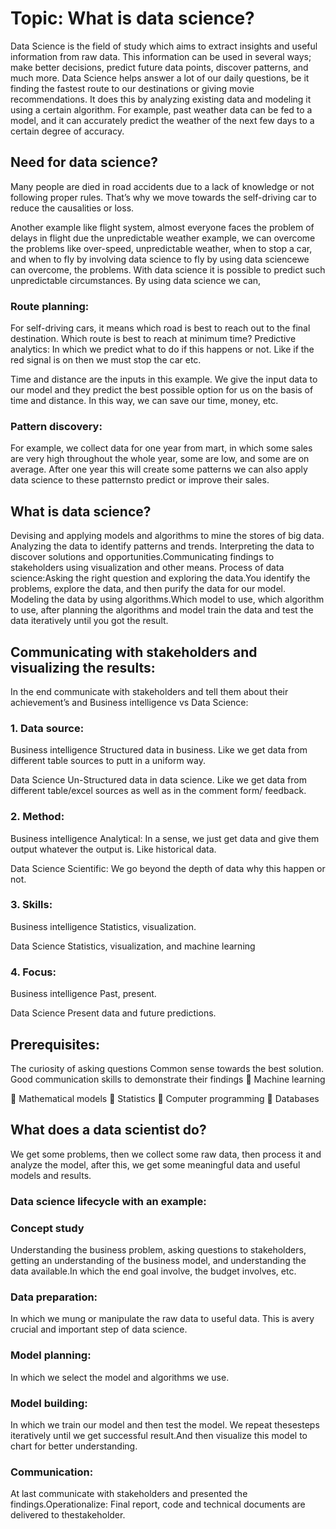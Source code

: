# Topic: What is data science?
 Data Science is the field of study which aims to extract insights and useful information from raw data. This information can be used in several ways; make better decisions, predict future data points, discover patterns, and much more. Data Science helps answer a lot of our daily questions, be it finding the fastest route to our destinations or giving movie recommendations. It does this by analyzing existing data and modeling it using a certain algorithm. For example, past weather data can be fed to a model, and it can accurately predict the weather of the next few days to a certain degree of accuracy.
 
## Need for data science?
 Many people are died in road accidents due to a lack of knowledge or not following proper rules. That’s why we move towards the self-driving car to reduce the causalities or loss.

Another example like flight system, almost everyone faces the problem of delays in flight due the unpredictable weather example, we can overcome the problems like over-speed, unpredictable weather, when to stop a car, and when to fly by involving data science to fly by using data sciencewe can overcome, the problems. With data science it is possible to predict such unpredictable circumstances.
By using data science we can,

  ### Route planning:
 For self-driving cars, it means which road is best to reach out to the final destination. Which 
route is best to reach at minimum time? Predictive analytics: In which we predict what to do if this happens or not. Like if the red signal is on then we must 
stop the car etc.

Time and distance are the inputs in this example. We give the input data to our model and they 
predict the best possible option for us on the basis of time and distance.
In this way, we can save our time, money, etc.


 ### Pattern discovery:
For example, we collect data for one year from mart, in which some sales are very high throughout the whole year, some are low, and some are on average. After one year this will create some patterns we can also apply data science to these patternsto predict or improve their sales.


## What is data science?
Devising and applying models and algorithms to mine the stores of big data. Analyzing the data to identify patterns and trends. Interpreting the data to discover solutions and opportunities.Communicating findings to stakeholders using visualization and other means. Process of data science:Asking the right question and exploring the data.You identify the problems, explore the data, and then purify the data for our model. Modeling the data by using algorithms.Which model to use, which algorithm to use, after planning the algorithms and model train the data and test the data iteratively until you got the result.


 ## Communicating with stakeholders and visualizing the results:
 In the end communicate with stakeholders and tell them about their achievement’s and 
Business intelligence vs Data Science:

### 1. Data source:
Business intelligence
Structured data in business. Like we get data from different table sources to putt in a uniform way.

 Data Science
Un-Structured data in data science. Like we get data from different table/excel sources as well as in the 
comment form/ feedback.


### 2. Method:
 Business intelligence
Analytical:
In a sense, we just get data and give them output whatever the output is. Like historical data.

 Data Science
Scientific:
 We go beyond the depth of data why this happen or not.


### 3. Skills:
 Business intelligence
Statistics, visualization.

 Data Science
Statistics, visualization, and machine learning


### 4. Focus:
 Business intelligence
Past, present.

 Data Science
Present data and future predictions.


## Prerequisites:
The curiosity of asking questions
Common sense towards the best solution.
Good communication skills to demonstrate their findings  Machine learning

 Mathematical models 
 Statistics
 Computer programming
 Databases


## What does a data scientist do?

 We get some problems, then we collect some raw data, then process it 
and analyze the model, after this, we get some meaningful data and 
useful models and results.

### Data science lifecycle with an example:
 
### Concept study
Understanding the business problem, asking questions to stakeholders, getting an understanding of the business model, and understanding the data available.In which the end goal involve, the budget involves, etc.

### Data preparation:
 In which we mung or manipulate the raw data to useful data. This is avery crucial and important step of data science.

### Model planning:
In which we select the model and algorithms we use.

### Model building:
 In which we train our model and then test the model. We repeat thesesteps iteratively until we get successful result.And then visualize this model to chart for better understanding.

### Communication:
At last communicate with stakeholders and presented the findings.Operationalize: Final report, code and technical documents are delivered to thestakeholder.


